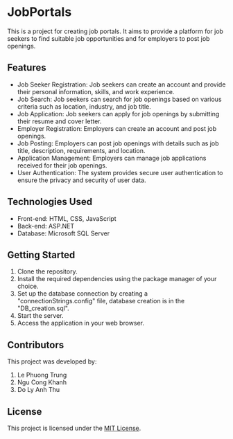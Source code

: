 # JobPortals

This is a project for creating job portals. It aims to provide a platform for job seekers to find suitable job opportunities and for employers to post job openings.

## Features

- Job Seeker Registration: Job seekers can create an account and provide their personal information, skills, and work experience.
- Job Search: Job seekers can search for job openings based on various criteria such as location, industry, and job title.
- Job Application: Job seekers can apply for job openings by submitting their resume and cover letter.
- Employer Registration: Employers can create an account and post job openings.
- Job Posting: Employers can post job openings with details such as job title, description, requirements, and location.
- Application Management: Employers can manage job applications received for their job openings.
- User Authentication: The system provides secure user authentication to ensure the privacy and security of user data.

## Technologies Used

- Front-end: HTML, CSS, JavaScript
- Back-end: ASP.NET
- Database: Microsoft SQL Server

## Getting Started

1. Clone the repository.
2. Install the required dependencies using the package manager of your choice.
3. Set up the database connection by creating a "connectionStrings.config" file, database creation is in the "DB_creation.sql".
4. Start the server.
5. Access the application in your web browser.

## Contributors

This project was developed by:
1. Le Phuong Trung
2. Ngu Cong Khanh
3. Do Ly Anh Thu

## License

This project is licensed under the [MIT License](LICENSE).
